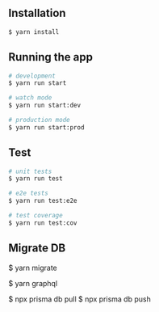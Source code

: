 ## Installation

```bash
$ yarn install
```

## Running the app

```bash
# development
$ yarn run start

# watch mode
$ yarn run start:dev

# production mode
$ yarn run start:prod
```

## Test

```bash
# unit tests
$ yarn run test

# e2e tests
$ yarn run test:e2e

# test coverage
$ yarn run test:cov
```
## Migrate DB

$ yarn migrate

$ yarn graphql

$ npx prisma db pull
$ npx prisma db push

<!-- 
generate JWT_SECRET
$ node -e "console.log(require('crypto').randomBytes(20).toString('base64'));"
 -->
